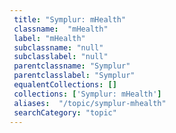 ```yaml
--- 
 title: "Symplur: mHealth" 
 classname:  "mHealth" 
 label: "mHealth" 
 subclassname: "null" 
 subclasslabel: "null" 
 parentclassname: "Symplur" 
 parentclasslabel: "Symplur" 
 equalentCollections: [] 
 collections: ['Symplur: mHealth']
 aliases:  "/topic/symplur-mhealth"  
 searchCategory: "topic" 
---
```

